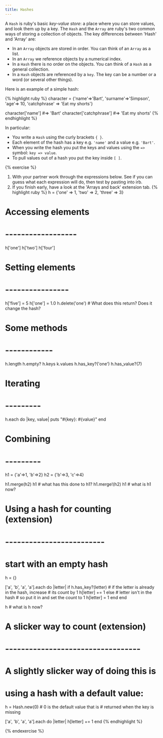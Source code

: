 ```yaml
---
title: Hashes
---
```


A `Hash` is ruby's basic *key-value store*: a place where you can store values, and look them up by a key. The `Hash` and the `Array` are ruby's two common ways of storing a collection of objects. The key differences between 'Hash' and 'Array' are:

* In an `Array` objects are stored in order. You can think of an `Array` as a list.
* In an `Array` we reference objects by a numerical index.
* In a `Hash` there is no order on the objects. You can think of a `Hash` as a general collection.
* In a `Hash` objects are referenced by a `key`. The key can be a number or a word (or several other things).

Here is an example of a simple hash:

{% highlight ruby %}
character = {'name'=>'Bart', 'surname'=>'Simpson', 'age'=> 10, 'catchphrase' => 'Eat my shorts'}

character['name'] #=> 'Bart'
character['catchphrase'] #=> 'Eat my shorts'
{% endhighlight %}

In particular:

* You write a `Hash` using the curly brackets `{ }`.
* Each element of the hash has a key e.g. `'name'` and a value e.g. `'Bart'`.
* When you write the hash you put the keys and values using the `=>` symbol: `key => value`.
* To pull values out of a hash you put the key inside `[ ]`. 

{% exercise %}
1. With your partner work through the expressions below. See if you can guess what each expression will do, then test by pasting into irb.
2. If you finish early, have a look at the 'Arrays and back' extension tab.
{% highlight ruby %}
h = {'one' => 1, 'two' => 2, 'three' => 3}

# Accessing elements
# ------------------

h['one']
h['two']
h['four']

# Setting elements
# ----------------

h['five'] = 5
h['one'] = 1.0
h.delete('one')  # What does this return? Does it change the hash?

# Some methods
# ------------

h.length
h.empty?
h.keys
k.values
h.has_key?('one')
h.has_value?(7)

# Iterating
# ---------

h.each do |key, value|
  puts "#{key}: #{value}"
end


# Combining
# ---------

h1 = {'a'=>1, 'b'=>2}
h2 = {'b'=>3, 'c'=>4}

h1.merge(h2)
h1    # what has this done to h1?
h1.merge!(h2)
h1    # what is h1 now?


# Using a hash for counting (extension)
# -------------------------

# start with an empty hash
h = {}

['a', 'b', 'a', 'a'].each do |letter|
    if h.has_key?(letter)
        # if the letter is already in the hash, increase
        # its count by 1
        h[letter] += 1
    else # letter isn't in the hash
        # so put it in and set the count to 1
        h[letter] = 1
    end
end

h   # what is h now?

# A slicker way to count (extension)
# ----------------------------------

# A slightly slicker way of doing this is
# using a hash with a default value:

h = Hash.new(0) # 0 is the default value that is 
                # returned when the key is missing

['a', 'b', 'a', 'a'].each do |letter|
    h[letter] += 1
end
{% endhighlight %}

{% endexercise %}